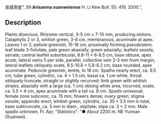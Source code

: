 宣威南星",
59.**Arisaema xuanweiense** H. Li Kew Bull. 55: 419. 2000.",

## Description
Plants dioecious. Rhizome vertical, 3-5 cm × 7-10 mm, producing stolons. Cataphylls 2 or 3, whitish green, 3-8 cm, membranous, acuminate at apex. Leaves 1 or 2; petiole greenish, 15-18 cm, proximally forming pseudostem; leaf blade 3-foliolate, pale green abaxially, green adaxially; leaflets sessile, serrate; central leaflet suborbicular, 8.8-11 × 6-8.5 cm, base obtuse, apex acute; lateral veins 5 per side, parallel, collective vein 2-3 mm from margin; lateral leaflets obliquely ovate, 8.5-10.8 × 5.8-8.2 cm, base rounded, apex acuminate. Peduncle greenish, terete, to 18 cm. Spathe nearly erect, ca. 9.5 cm; tube green, cylindric, ca. 4 × 1.5 cm, basal ca. 1 cm white, throat obliquely truncate, straight or slightly recurved; limb green with whitish stripes, abaxially with a large (ca. 1 cm) oblong white area, incurved, ovate, ca. 5.5 × 4 cm, apex acuminate with a tail ca. 8 cm. Spadix unisexual; female zone subconic, ca. 15 mm; flowers dense; ovary green; stigma sessile; appendix erect, whitish green, cylindric, ca. 35 × 3.5 mm in total, base subtruncate, ca. 5 mm in diam., stipitate; stipe ca. 3 × 2 mm. Male spadix unknown. Fl. Apr.
  "Statistics": "● About 2200 m. NE Yunnan (Xuanwei).
